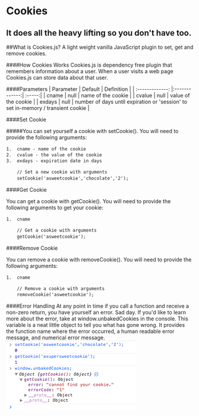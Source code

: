Cookies
========

## It does all the heavy lifting so you don't have too.

##What is Cookies.js?
A light weight vanilla JavaScript plugin to set, get and remove cookies. 

####How Cookies Works
Cookies.js is dependency free plugin that remembers information about a user. When a user visits a web page Cookies.js can store data about that user.

####Parameters
| Parameter        | Default           | Definition  |
| :-------------: |:-------------:| :-----:|
| cname  | null | name of the cookie |
| cvalue | null | value of the cookie  |
| exdays | null | number of days until expiration or 'session' to set in-memory / transient cookie   |

####Set Cookie

#####You can set yourself a cookie with setCookie(). You will need to provide the following arguments:

	1.	cname - name of the cookie
	2.	cvalue - the value of the cookie
	3.	exdays - expiration date in days

```html
	// Set a new cookie with arguments
	setCookie('asweetcookie','chocolate','2');
```

####Get Cookie

You can get a cookie with getCookie(). You will need to provide the following arguments to get your cookie:

	1.	cname

```html
	// Get a cookie with arguments
	getCookie('asweetcookie');
```

####Remove Cookie

You can remove a cookie with removeCookie(). You will need to provide the following arguments:

	1.	cname

```html
	// Remove a cookie with arguments
	removeCookie('asweetcookie');
```

####Error Handling
At any point in time if you call a function and receive a non-zero return, you have yourself an error. Sad day. If you'd like to learn more about the error, take at window.unbakedCookies in the console. This variable is a neat little object to tell you what has gone wrong. It provides the function name where the error occurred, a human readable error message, and numerical error message.
![Example of unbakedCookies in the console.](example/img/unbakedCookies.png "Console Error")